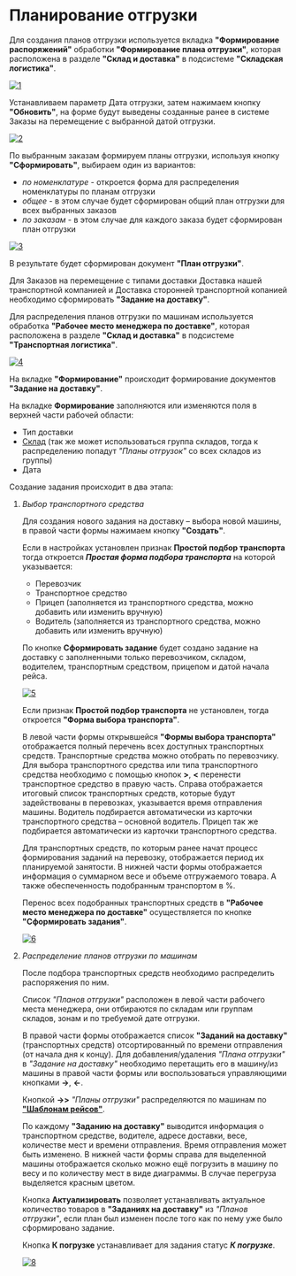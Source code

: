 # Планирование отгрузки

Для создания планов отгрузки используется вкладка **"Формирование распоряжений"** обработки **"Формирование плана отгрузки"**, которая расположена в разделе **"Склад и доставка"** в подсистеме **"Складская логистика"**.

[![1][1]][1]

Устанавливаем параметр Дата отгрузки, затем нажимаем кнопку **"Обновить"**, на форме будут выведены созданные ранее в системе Заказы на перемещение с выбранной датой отгрузки.

[![2][2]][2]

По выбранным заказам формируем планы отгрузки, используя кнопку **"Сформировать"**, выбираем один из вариантов:

- *по номенклатуре* - откроется форма для распределения номенклатуры по планам отгрузки
- *общее* - в этом случае будет сформирован общий план отгрузки для всех выбранных заказов
- *по заказам* - в этом случае для каждого заказа будет сформирован план отгрузки

[![3][3]][3]

В результате будет сформирован документ **"План отгрузки"**.

Для Заказов на перемещение с типами доставки Доставка нашей транспортной компанией и Доставка сторонней транспортной копанией необходимо сформировать **"Задание на доставку"**.

Для распределения планов отгрузки по машинам используется обработка **"Рабочее место менеджера по доставке"**, которая расположена в разделе **"Склад и доставка"** в подсистеме **"Транспортная логистика"**.

[![4][4]][4]

На вкладке **"Формирование"** происходит формирование документов **"Задание на доставку"**.

На вкладке **Формирование** заполняются или изменяются поля в верхней части рабочей области:

- Тип доставки
- [Склад](../../../../CommonInformation/Warehouse.md) (так же может использоваться группа складов, тогда к распределению попадут *"Планы отгрузок"* со всех складов из группы)
- Дата

Создание задания происходит в два этапа:

1. *Выбор транспортного средства*

    Для создания нового задания на доставку – выбора новой машины, в правой части формы нажимаем кнопку **"Создать"**.

    Если в настройках установлен признак **Простой подбор транспорта** тогда откроется ***Простая форма подбора транспорта*** на которой указывается:

    - Перевозчик
    - Транспортное средство
    - Прицеп (заполняется из транспортного средства, можно добавить или изменить вручную)
    - Водитель (заполняется из транспортного средства, можно добавить или изменить вручную)

    По кнопке **Сформировать задание** будет создано задание на доставку с заполненными только перевозчиком, складом, водителем, транспортным средством, прицепом и датой начала рейса.

    [![5][5]][5]

    Если признак **Простой подбор транспорта** не установлен, тогда откроется **"Форма выбора транспорта"**.

    В левой части формы открывшейся **"Формы выбора транспорта"** отображается полный перечень всех доступных транспортных средств. Транспортные средства можно отобрать по перевозчику. Для выбора транспортного средства или типа транспортного средства необходимо с помощью кнопок **>**, **<** перенести транспортное средство в правую часть. Справа отображается итоговый список транспортных средств, которые будут задействованы в перевозках, указывается время отправления машины. Водитель подбирается автоматически из карточки транспортного средства – основной водитель. Прицеп так же подбирается автоматически из карточки транспортного средства.

    Для транспортных средств, по которым ранее начат процесс формирования заданий на перевозку, отображается период их планируемой занятости. В нижней части формы отображается информация о суммарном весе и объеме отгружаемого товара. А также обеспеченность подобранным транспортом в %.

    Перенос всех подобранных транспортных средств в **"Рабочее место менеджера по доставке"** осуществляется по кнопке **"Сформировать задания"**.

    [![6][6]][6]

2. *Распределение планов отгрузки по машинам*

    После подбора транспортных средств необходимо распределить распоряжения по ним.

    Список *"Планов отгрузки"* расположен в левой части рабочего места менеджера, они отбираются по складам или группам складов, зонам и по требуемой дате отгрузки.

    В правой части формы отображается список **"Заданий на доставку"** (транспортных средств) отсортированный по времени отправления (от начала дня к концу). Для добавления/удаления *"Плана отгрузки"* в *"Задание на доставку"* необходимо перетащить его в машину/из машины в правой части формы или воспользоваться управляющими кнопками **->**, **<-**.

    Кнопкой **->>** *"Планы отгрузки"* распределяются по машинам по [**"Шаблонам рейсов"**](../../../../CommonInformation/TemplateRoute.md).

    По каждому **"Заданию на доставку"** выводится информация о транспортном средстве, водителе, адресе доставки, весе, количестве мест и времени отправления. Время отправления может быть изменено. В нижней части формы справа для выделенной машины отображается сколько можно ещё погрузить в машину по весу и по количеству мест в виде диаграммы. В случае перегруза выделяется красным цветом.

    Кнопка **Актуализировать** позволяет устанавливать актуальное количество товаров в **"Заданиях на доставку"** из *"Планов отгрузки"*, если план был изменен после того как по нему уже было сформировано задание.

    Кнопка **К погрузке** устанавливает для задания статус ***К погрузке***.

    [![8][8]][8]

[1]: ShipmentPlanning.assets/1.png
[2]: ShipmentPlanning.assets/2.png
[3]: ShipmentPlanning.assets/3.png
[4]: ShipmentPlanning.assets/4.png
[5]: ShipmentPlanning.assets/5.png
[6]: ShipmentPlanning.assets/6.png
[7]: ShipmentPlanning.assets/7.png
[8]: ShipmentPlanning.assets/8.png